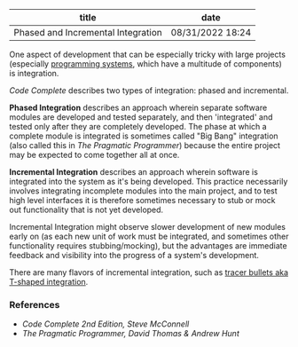 | title | date |
|---|---|
| Phased and Incremental Integration | 08/31/2022 18:24 |

One aspect of development that can be especially tricky with large projects
(especially [programming systems](1661523680.md), which have a multitude of components) is integration.

_Code Complete_ describes two types of integration: phased and incremental. 

**Phased Integration** describes an approach wherein separate software modules are developed and tested
separately, and then 'integrated' and tested only after they are completely developed. The phase at which
a complete module is integrated is sometimes called "Big Bang" integration (also called this in _The Pragmatic Programmer_)
because the entire project may be expected to come together all at once.

**Incremental Integration** describes an approach wherein software is integrated into the system as it's being developed.
This practice necessarily involves integrating incomplete modules into the main project, and to test high level 
interfaces it is therefore sometimes necessary to stub or mock out functionality that is not yet developed. 

Incremental Integration might observe slower development of new modules early on (as each new unit of work must be integrated,
and sometimes other functionality requires stubbing/mocking), but the advantages are immediate feedback and visibility into
the progress of a system's development. 

There are many flavors of incremental integration, such as [tracer bullets aka T-shaped integration](1661985707.md). 

### References
- _Code Complete 2nd Edition, Steve McConnell_
- _The Pragmatic Programmer, David Thomas & Andrew Hunt_

